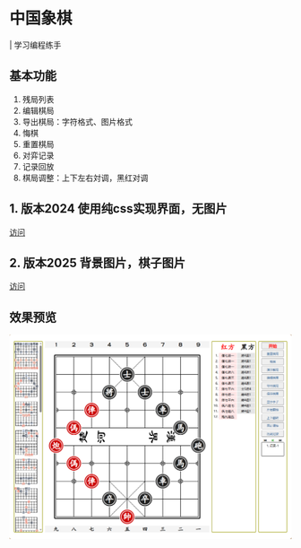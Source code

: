 # 中国象棋
| 学习编程练手
## 基本功能
1. 残局列表
2. 编辑棋局
3. 导出棋局：字符格式、图片格式
4. 悔棋
5. 重置棋局
6. 对弈记录
7. 记录回放
8. 棋局调整：上下左右対调，黑红对调

## 1. 版本2024 使用纯css实现界面，无图片
[访问]("./2024/1103.html")

## 2. 版本2025 背景图片，棋子图片
[访问]("./2025/index.html")

## 效果预览
<img src="chess.png">
